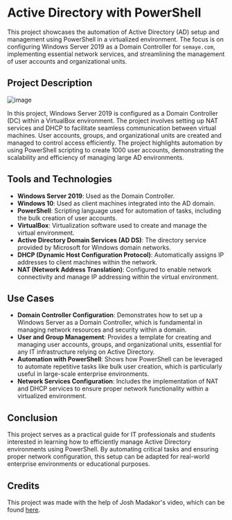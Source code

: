 # Active Directory with PowerShell

This project showcases the automation of Active Directory (AD) setup and management using PowerShell in a virtualized environment. The focus is on configuring Windows Server 2019 as a Domain Controller for `semaye.com`, implementing essential network services, and streamlining the management of user accounts and organizational units.

## Project Description


![image](https://github.com/user-attachments/assets/36a3ce56-f774-470d-8ef2-048abaa6414e)


In this project, Windows Server 2019 is configured as a Domain Controller (DC) within a VirtualBox environment. The project involves setting up NAT services and DHCP to facilitate seamless communication between virtual machines. User accounts, groups, and organizational units are created and managed to control access efficiently. The project highlights automation by using PowerShell scripting to create 1000 user accounts, demonstrating the scalability and efficiency of managing large AD environments.

## Tools and Technologies

- **Windows Server 2019**: Used as the Domain Controller.
- **Windows 10**: Used as client machines integrated into the AD domain.
- **PowerShell**: Scripting language used for automation of tasks, including the bulk creation of user accounts.
- **VirtualBox**: Virtualization software used to create and manage the virtual environment.
- **Active Directory Domain Services (AD DS)**: The directory service provided by Microsoft for Windows domain networks.
- **DHCP (Dynamic Host Configuration Protocol)**: Automatically assigns IP addresses to client machines within the network.
- **NAT (Network Address Translation)**: Configured to enable network connectivity and manage IP addressing within the virtual environment.

## Use Cases

- **Domain Controller Configuration**: Demonstrates how to set up a Windows Server as a Domain Controller, which is fundamental in managing network resources and security within a domain.
- **User and Group Management**: Provides a template for creating and managing user accounts, groups, and organizational units, essential for any IT infrastructure relying on Active Directory.
- **Automation with PowerShell**: Shows how PowerShell can be leveraged to automate repetitive tasks like bulk user creation, which is particularly useful in large-scale enterprise environments.
- **Network Services Configuration**: Includes the implementation of NAT and DHCP services to ensure proper network functionality within a virtualized environment.

## Conclusion

This project serves as a practical guide for IT professionals and students interested in learning how to efficiently manage Active Directory environments using PowerShell. By automating critical tasks and ensuring proper network configuration, this setup can be adapted for real-world enterprise environments or educational purposes.


## Credits

This project was made with the help of Josh Madakor's video, which can be found [here](https://www.youtube.com/watch?v=MHsI8hJmggI).

